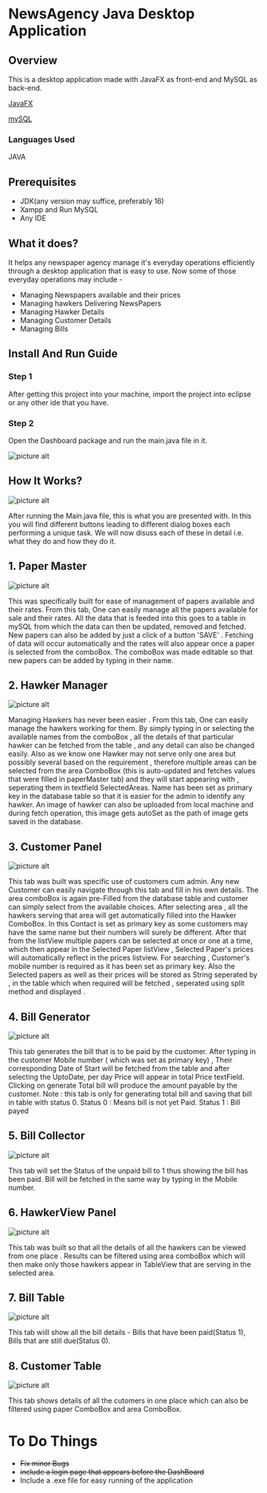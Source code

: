 # NewsAgency Java Desktop Application #
## Overview ##
This is a desktop application made with JavaFX as front-end and MySQL as back-end. 

[JavaFX](https://openjfx.io/ "JavaFX")

[mySQL](https://en.wikipedia.org/wiki/MySQL "MySQL")
### Languages Used ###
JAVA
## Prerequisites ##
* JDK(any version may suffice, preferably 16)
* Xampp and Run MySQL
* Any IDE
## What it does? ##
It helps any newspaper agency manage it's everyday operations efficiently through a desktop application that is easy to use. Now some of those everyday operations may include -
* Managing Newspapers available and their prices
* Managing hawkers Delivering NewsPapers
* Managing Hawker Details
* Managing Customer Details
* Managing Bills
## Install And Run Guide ##
### Step 1 ###
After getting this project into your machine, import the project into eclipse or any other ide that you have.
### Step 2 ###
Open the Dashboard package and run the main.java file in it.

![picture alt](https://github.com/PreshJindal/JavaProject/blob/master/snaps/workspace.png )


## How It Works? ##

![picture alt](https://github.com/PreshJindal/JavaProject/blob/master/snaps/DashBoard.PNG)

After running the Main.java file, this is what you are presented with. In this you will find different buttons leading to different dialog boxes each performing a unique task. We will now disuss each of these in detail i.e. what they do and how they do it.

## 1. Paper Master ##
![picture alt](https://github.com/PreshJindal/JavaProject/blob/master/snaps/PaperMaster.PNG)

This was specifically built for ease of management of papers available and their rates. From this tab, One can easily manage all the papers available for sale and their rates. All the data that is feeded into this goes to a table in mySQL from which the data can then be updated, removed and fetched. New papers can also be added by just a click of a button 'SAVE' . Fetching of data will occur automatically and the rates will also appear once a paper is selected from the comboBox. The comboBox was made editable so that new papers can be added by typing in their name.

## 2. Hawker Manager ##
![picture alt](https://github.com/PreshJindal/JavaProject/blob/master/snaps/HawkerManager.PNG)

Managing Hawkers has never been easier . From this tab, One can easily manage the hawkers working for them. By simply typing in or selecting the available names from the comboBox , all the details of that particular hawker can be fetched from the table , and any detail can also be changed easily. Also as we know one Hawker may not serve only one area but possibly several based on the requirement , therefore multiple areas can be selected from the area ComboBox (this is auto-updated and fetches values that were filled in paperMaster tab) and they will start appearing with , seperating them in textfield SelectedAreas. Name has been set as primary key in the database table so that it is easier for the admin to identify any hawker. An image of hawker can also be uploaded from local machine and during fetch operation, this image gets autoSet as the path of image gets saved in the database.

## 3. Customer Panel ##
![picture alt](https://github.com/PreshJindal/JavaProject/blob/master/snaps/CustomerPanel.PNG)

This tab was built was specific use of customers cum admin. Any new Customer can easily navigate through this tab and fill in his own details. The area comboBox is again pre-Filled from the database table and customer can simply select from the available choices. After selecting area , all the hawkers serving that area will get automatically filled into the Hawker ComboBox. In this Contact is set as primary key as some customers may have the same name but their numbers will surely be different. After that from the listView multiple papers can be selected at once or one at a time, which then appear in the Selected Paper listView , Selected Paper's prices will automatically reflect in the prices listview. For searching , Customer's mobile number is required as it has been set as primary key. Also the Selected papers as well as their prices will be stored as String seperated by , in the table which when required will be fetched , seperated using split method and displayed .

## 4. Bill Generator ##
![picture alt](https://github.com/PreshJindal/JavaProject/blob/master/snaps/BillGenerator.PNG)

This tab generates the bill that is to be paid by the customer. After typing in the customer Mobile number ( which was set as primary key) , Their corresponding Date of Start will be fetched from the table and after selecting the UptoDate, per day Price will appear in total Price textField. Clicking on generate Total bill will produce the amount payable by the customer. Note : this tab is only for generating total bill and saving that bill in table with status 0.
Status 0 : Means bill is not yet Paid.
Status 1 : Bill payed 

## 5. Bill Collector ##
![picture alt](https://github.com/PreshJindal/JavaProject/blob/master/snaps/BillCollector.PNG)

This tab will set the Status of the unpaid bill to 1 thus showing the bill has been paid. Bill will be fetched in the same way by typing in the Mobile number.

## 6. HawkerView Panel ##
![picture alt](https://github.com/PreshJindal/JavaProject/blob/master/snaps/HawkerViewPanel.PNG)

This tab was built so that all the details of all the hawkers can be viewed from one place . Results can be filtered using  area comboBox which will then make only those hawkers appear in TableView that are serving in the selected area.

## 7. Bill Table ##
![picture alt](https://github.com/PreshJindal/JavaProject/blob/master/snaps/BillStatus.PNG)

This tab wiill show all the bill details - Bills that have been paid(Status 1), Bills that are still due(Status 0).

## 8. Customer Table ##
![picture alt](https://github.com/PreshJindal/JavaProject/blob/master/snaps/CustomerViewer.PNG)

This tab shows details of all the cutomers in one place which can also be filtered using paper ComboBox and area ComboBox.

# To Do Things #
* ~~Fix minor Bugs~~
* ~~include a login page that appears before the DashBoard~~
* Include a .exe file for easy running of the application
